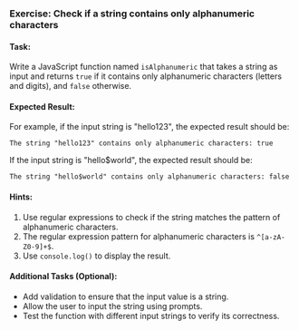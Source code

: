 ### Exercise: Check if a string contains only alphanumeric characters

#### Task:
Write a JavaScript function named `isAlphanumeric` that takes a string as input and returns `true` if it contains only alphanumeric characters (letters and digits), and `false` otherwise.

#### Expected Result:
For example, if the input string is "hello123", the expected result should be:
```
The string "hello123" contains only alphanumeric characters: true
```
If the input string is "hello$world", the expected result should be:
```
The string "hello$world" contains only alphanumeric characters: false
```

#### Hints:
1. Use regular expressions to check if the string matches the pattern of alphanumeric characters.
2. The regular expression pattern for alphanumeric characters is `^[a-zA-Z0-9]+$`.
3. Use `console.log()` to display the result.

#### Additional Tasks (Optional):
- Add validation to ensure that the input value is a string.
- Allow the user to input the string using prompts.
- Test the function with different input strings to verify its correctness.
